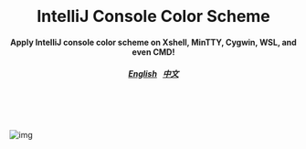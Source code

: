 <h1 align="center">
  <br>
  <br>
  IntelliJ Console Color Scheme
  <h4 align="center">
  Apply IntelliJ console color scheme on Xshell, MinTTY, Cygwin, WSL, and even CMD!
  </h4>
  <h5 align="center">
<a href="README.en_us.md">English</a>&nbsp;&nbsp;
<a href="README.zh_cn.md">中文</a>
</h5>
  <br>
  <br>
  <br>
</h1>

![img](https://i.imgur.com/5NVP1iH.png)
